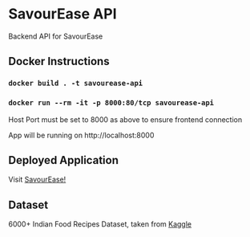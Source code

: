 # SavourEase API

Backend API for SavourEase

## Docker Instructions

### `docker build . -t savourease-api`

### `docker run --rm -it -p 8000:80/tcp savourease-api`

Host Port must be set to 8000 as above to ensure frontend connection

App will be running on http://localhost:8000

## Deployed Application

Visit [SavourEase!](https://savourease-prod.vercel.app/)


## Dataset

6000+ Indian Food Recipes Dataset, taken from [Kaggle](https://www.kaggle.com/datasets/kanishk307/6000-indian-food-recipes-dataset)
